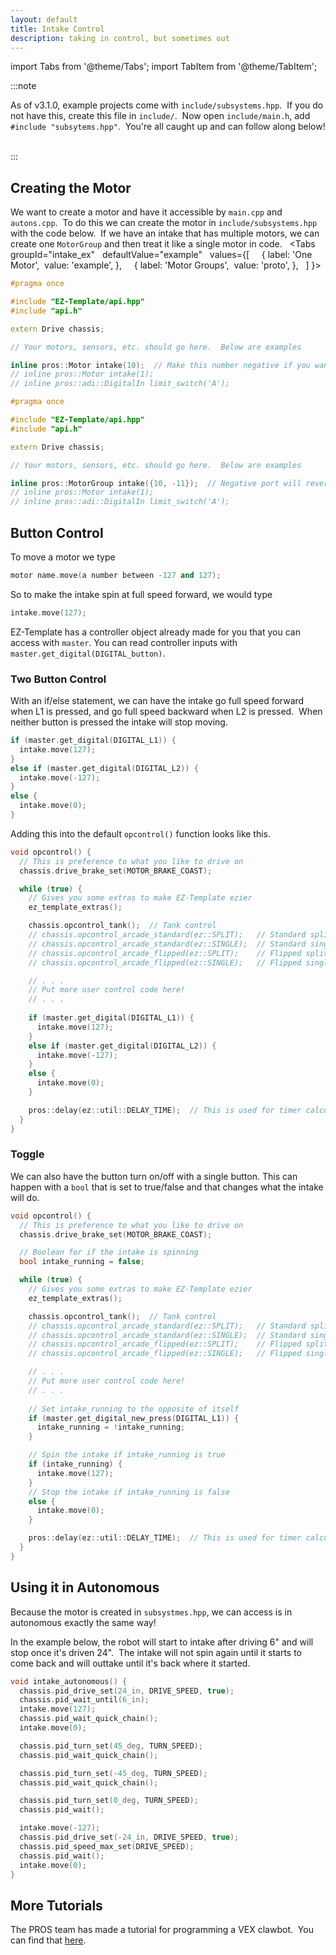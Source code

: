 ```yaml
---
layout: default
title: Intake Control
description: taking in control, but sometimes out
---
```

import Tabs from '@theme/Tabs';
import TabItem from '@theme/TabItem';

:::note

As of v3.1.0, example projects come with `include/subsystems.hpp`.  If you do not have this, create this file in `include/`.  Now open `include/main.h`, add `#include "subsytems.hpp"`.  You're all caught up and can follow along below!  

:::

## Creating the Motor
We want to create a motor and have it accessible by `main.cpp` and `autons.cpp`.  To do this we can create the motor in `include/subsystems.hpp` with the code below.  If we have an intake that has multiple motors, we can create one `MotorGroup` and then treat it like a single motor in code.  
<Tabs
  groupId="intake_ex"
  defaultValue="example"
  values={[
    { label: 'One Motor',  value: 'example', },
    { label: 'Motor Groups',  value: 'proto', },
  ]
}>

<TabItem value="example">

```cpp
#pragma once

#include "EZ-Template/api.hpp"
#include "api.h"

extern Drive chassis;

// Your motors, sensors, etc. should go here.  Below are examples

inline pros::Motor intake(10);  // Make this number negative if you want to reverse the motor
// inline pros::Motor intake(1);
// inline pros::adi::DigitalIn limit_switch('A');
```
</TabItem>


<TabItem value="proto">

```cpp
#pragma once

#include "EZ-Template/api.hpp"
#include "api.h"

extern Drive chassis;

// Your motors, sensors, etc. should go here.  Below are examples

inline pros::MotorGroup intake({10, -11});  // Negative port will reverse the motor
// inline pros::Motor intake(1);
// inline pros::adi::DigitalIn limit_switch('A');
```
</TabItem>
</Tabs>

## Button Control
To move a motor we type 
```cpp
motor name.move(a number between -127 and 127);
```

So to make the intake spin at full speed forward, we would type 
```cpp
intake.move(127);
```

EZ-Template has a controller object already made for you that you can access with `master`.  You can read controller inputs with `master.get_digital(DIGITAL_button)`.  

### Two Button Control
With an if/else statement, we can have the intake go full speed forward when L1 is pressed, and go full speed backward when L2 is pressed.  When neither button is pressed the intake will stop moving.  
```cpp
if (master.get_digital(DIGITAL_L1)) {
  intake.move(127);
} 
else if (master.get_digital(DIGITAL_L2)) {
  intake.move(-127);
} 
else {
  intake.move(0);
}
```

Adding this into the default `opcontrol()` function looks like this.  
```cpp
void opcontrol() {
  // This is preference to what you like to drive on
  chassis.drive_brake_set(MOTOR_BRAKE_COAST);

  while (true) {
    // Gives you some extras to make EZ-Template ezier
    ez_template_extras();

    chassis.opcontrol_tank();  // Tank control
    // chassis.opcontrol_arcade_standard(ez::SPLIT);   // Standard split arcade
    // chassis.opcontrol_arcade_standard(ez::SINGLE);  // Standard single arcade
    // chassis.opcontrol_arcade_flipped(ez::SPLIT);    // Flipped split arcade
    // chassis.opcontrol_arcade_flipped(ez::SINGLE);   // Flipped single arcade

    // . . .
    // Put more user control code here!
    // . . .
    
    if (master.get_digital(DIGITAL_L1)) {
      intake.move(127);
    } 
    else if (master.get_digital(DIGITAL_L2)) {
      intake.move(-127);
    } 
    else {
      intake.move(0);
    }

    pros::delay(ez::util::DELAY_TIME);  // This is used for timer calculations!  Keep this ez::util::DELAY_TIME
  }
}
```

### Toggle
We can also have the button turn on/off with a single button.  This can happen with a `bool` that is set to true/false and that changes what the intake will do.   
```cpp
void opcontrol() {
  // This is preference to what you like to drive on
  chassis.drive_brake_set(MOTOR_BRAKE_COAST);

  // Boolean for if the intake is spinning
  bool intake_running = false;

  while (true) {
    // Gives you some extras to make EZ-Template ezier
    ez_template_extras();

    chassis.opcontrol_tank();  // Tank control
    // chassis.opcontrol_arcade_standard(ez::SPLIT);   // Standard split arcade
    // chassis.opcontrol_arcade_standard(ez::SINGLE);  // Standard single arcade
    // chassis.opcontrol_arcade_flipped(ez::SPLIT);    // Flipped split arcade
    // chassis.opcontrol_arcade_flipped(ez::SINGLE);   // Flipped single arcade

    // . . .
    // Put more user control code here!
    // . . .
    
    // Set intake_running to the opposite of itself
    if (master.get_digital_new_press(DIGITAL_L1)) {
      intake_running = !intake_running;
    }

    // Spin the intake if intake_running is true
    if (intake_running) {
      intake.move(127);
    }
    // Stop the intake if intake_running is false 
    else {
      intake.move(0);
    }

    pros::delay(ez::util::DELAY_TIME);  // This is used for timer calculations!  Keep this ez::util::DELAY_TIME
  }
}
```

## Using it in Autonomous
Because the motor is created in `subsystmes.hpp`, we can access is in autonomous exactly the same way!  

In the example below, the robot will start to intake after driving 6" and will stop once it's driven 24".  The intake will not spin again until it starts to come back and will outtake until it's back where it started.  
```cpp
void intake_autonomous() {
  chassis.pid_drive_set(24_in, DRIVE_SPEED, true);
  chassis.pid_wait_until(6_in);
  intake.move(127);
  chassis.pid_wait_quick_chain();
  intake.move(0);

  chassis.pid_turn_set(45_deg, TURN_SPEED);
  chassis.pid_wait_quick_chain();

  chassis.pid_turn_set(-45_deg, TURN_SPEED);
  chassis.pid_wait_quick_chain();

  chassis.pid_turn_set(0_deg, TURN_SPEED);
  chassis.pid_wait();

  intake.move(-127);
  chassis.pid_drive_set(-24_in, DRIVE_SPEED, true);
  chassis.pid_speed_max_set(DRIVE_SPEED);  
  chassis.pid_wait();
  intake.move(0);
}
```

## More Tutorials
The PROS team has made a tutorial for programming a VEX clawbot.  You can find that [here](https://pros.cs.purdue.edu/v5/tutorials/walkthrough/clawbot.html).